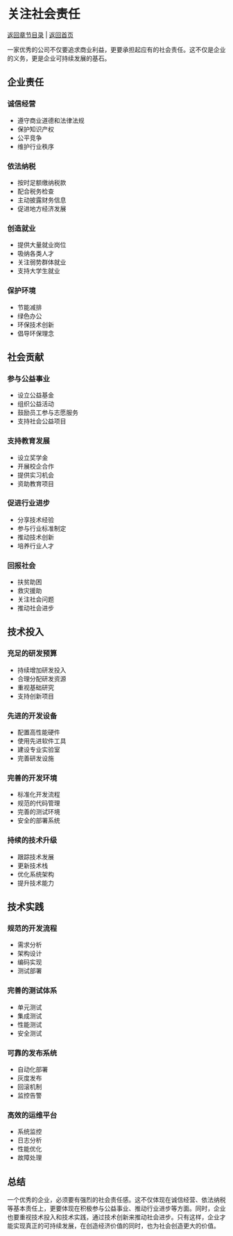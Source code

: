 # 关注社会责任

[返回章节目录](./index.md) | [返回首页](../README.md)

一家优秀的公司不仅要追求商业利益，更要承担起应有的社会责任。这不仅是企业的义务，更是企业可持续发展的基石。

## 企业责任

### 诚信经营
- 遵守商业道德和法律法规
- 保护知识产权
- 公平竞争
- 维护行业秩序

### 依法纳税
- 按时足额缴纳税款
- 配合税务检查
- 主动披露财务信息
- 促进地方经济发展

### 创造就业
- 提供大量就业岗位
- 吸纳各类人才
- 关注弱势群体就业
- 支持大学生就业

### 保护环境
- 节能减排
- 绿色办公
- 环保技术创新
- 倡导环保理念

## 社会贡献

### 参与公益事业
- 设立公益基金
- 组织公益活动
- 鼓励员工参与志愿服务
- 支持社会公益项目

### 支持教育发展
- 设立奖学金
- 开展校企合作
- 提供实习机会
- 资助教育项目

### 促进行业进步
- 分享技术经验
- 参与行业标准制定
- 推动技术创新
- 培养行业人才

### 回报社会
- 扶贫助困
- 救灾援助
- 关注社会问题
- 推动社会进步

## 技术投入

### 充足的研发预算
- 持续增加研发投入
- 合理分配研发资源
- 重视基础研究
- 支持创新项目

### 先进的开发设备
- 配置高性能硬件
- 使用先进软件工具
- 建设专业实验室
- 完善研发设施

### 完善的开发环境
- 标准化开发流程
- 规范的代码管理
- 完善的测试环境
- 安全的部署系统

### 持续的技术升级
- 跟踪技术发展
- 更新技术栈
- 优化系统架构
- 提升技术能力

## 技术实践

### 规范的开发流程
- 需求分析
- 架构设计
- 编码实现
- 测试部署

### 完善的测试体系
- 单元测试
- 集成测试
- 性能测试
- 安全测试

### 可靠的发布系统
- 自动化部署
- 灰度发布
- 回滚机制
- 监控告警

### 高效的运维平台
- 系统监控
- 日志分析
- 性能优化
- 故障处理

## 总结

一个优秀的企业，必须要有强烈的社会责任感。这不仅体现在诚信经营、依法纳税等基本责任上，更要体现在积极参与公益事业、推动行业进步等方面。同时，企业也要重视技术投入和技术实践，通过技术创新来推动社会进步。只有这样，企业才能实现真正的可持续发展，在创造经济价值的同时，也为社会创造更大的价值。
